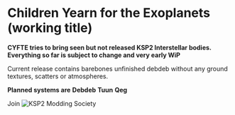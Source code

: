# Children Yearn for the Exoplanets (working title)
**CYFTE tries to bring seen but not released KSP2 Interstellar bodies. Everything so far is subject to change and very early WiP**

Current release contains barebones unfinished debdeb without any ground textures, scatters or atmospheres.

**Planned systems are**
**Debdeb**
**Tuun**
**Qeg**

Join ![KSP2 Modding Society](https://discord.gg/KnThewAw)


